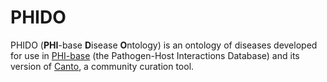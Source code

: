 # PHIDO

PHIDO (**PHI**-base **D**isease **O**ntology) is an ontology of diseases developed for use in [PHI-base](http://www.phi-base.org/) (the Pathogen-Host Interactions Database) and its version of [Canto](https://github.com/pombase/canto), a community curation tool.
